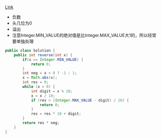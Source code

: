 [Link](https://leetcode.com/problems/reverse-integer/)

* 负数
* 头几位为0
* 溢出
* 注意Integer.MIN_VALUE的绝对值是比Integer.MAX_VALUE大1的，所以经常要单独处理

```java
public class Solution {
    public int reverse(int x) {
        if(x == Integer.MIN_VALUE) {
            return 0;
        }
        int neg = x < 0 ? -1 : 1;
        x = Math.abs(x);
        int res = 0;
        while (x > 0) {
            int digit = x % 10;
            x = x / 10;
            if (res > (Integer.MAX_VALUE - digit) / 10) {
                return 0;
            }
            res = res * 10 + digit;
        }
        return res * neg;
    }
}
```
